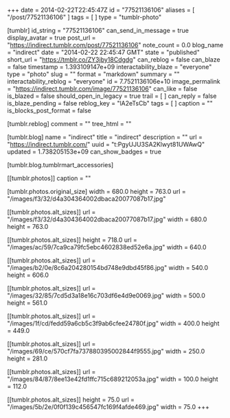 +++
date = 2014-02-22T22:45:47Z
id = "77521136106"
aliases = [ "/post/77521136106" ]
tags = [ ]
type = "tumblr-photo"

[tumblr]
id_string = "77521136106"
can_send_in_message = true
display_avatar = true
post_url = "https://indirect.tumblr.com/post/77521136106"
note_count = 0.0
blog_name = "indirect"
date = "2014-02-22 22:45:47 GMT"
state = "published"
short_url = "https://tmblr.co/ZY3jby18Cdgdg"
can_reblog = false
can_blaze = false
timestamp = 1.393109147e+09
interactability_blaze = "everyone"
type = "photo"
slug = ""
format = "markdown"
summary = ""
interactability_reblog = "everyone"
id = 7.7521136106e+10
image_permalink = "https://indirect.tumblr.com/image/77521136106"
can_like = false
is_blazed = false
should_open_in_legacy = true
trail = [ ]
can_reply = false
is_blaze_pending = false
reblog_key = "lA2eTsCb"
tags = [ ]
caption = ""
is_blocks_post_format = false

[tumblr.reblog]
comment = ""
tree_html = ""

[tumblr.blog]
name = "indirect"
title = "indirect"
description = ""
url = "https://indirect.tumblr.com/"
uuid = "t:PgyUJU3SA2Klwyt81UWAwQ"
updated = 1.738205153e+09
can_show_badges = true

[tumblr.blog.tumblrmart_accessories]

[[tumblr.photos]]
caption = ""

[tumblr.photos.original_size]
width = 680.0
height = 763.0
url = "/images/f3/32/d4a304364002dbaca20077087b17.jpg"

[[tumblr.photos.alt_sizes]]
url = "/images/f3/32/d4a304364002dbaca20077087b17.jpg"
width = 680.0
height = 763.0

[[tumblr.photos.alt_sizes]]
height = 718.0
url = "/images/ac/59/7ca9ca79fc5ebc4602838ed52e6a.jpg"
width = 640.0

[[tumblr.photos.alt_sizes]]
url = "/images/b2/0e/8c6a204280154bd748e9dbd45f86.jpg"
width = 540.0
height = 606.0

[[tumblr.photos.alt_sizes]]
url = "/images/32/85/7cd5d3a18e16c703df6e4d9e0069.jpg"
width = 500.0
height = 561.0

[[tumblr.photos.alt_sizes]]
url = "/images/1f/cd/fedd59a6cb5c3f9ab6cfee24780f.jpg"
width = 400.0
height = 449.0

[[tumblr.photos.alt_sizes]]
url = "/images/69/ce/570cf7fa737880395002844f9555.jpg"
width = 250.0
height = 281.0

[[tumblr.photos.alt_sizes]]
url = "/images/84/87/8ee13e42fd1ffc715c689212053a.jpg"
width = 100.0
height = 112.0

[[tumblr.photos.alt_sizes]]
height = 75.0
url = "/images/5b/2e/0f0f139c456547fc169f4afde469.jpg"
width = 75.0
+++
